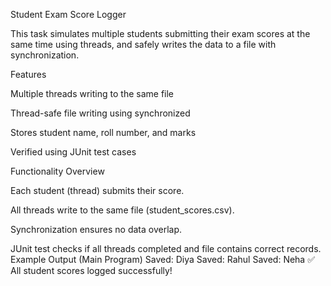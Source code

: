 Student Exam Score Logger

This task simulates multiple students submitting their exam scores at the same time using threads, and safely writes the data to a file with synchronization.

 Features

Multiple threads writing to the same file

Thread-safe file writing using synchronized

Stores student name, roll number, and marks

Verified using JUnit test cases

 Functionality Overview

Each student (thread) submits their score.

All threads write to the same file (student_scores.csv).

Synchronization ensures no data overlap.

JUnit test checks if all threads completed and file contains correct records.
Example Output (Main Program)
Saved: Diya
Saved: Rahul
Saved: Neha
✅ All student scores logged successfully!
